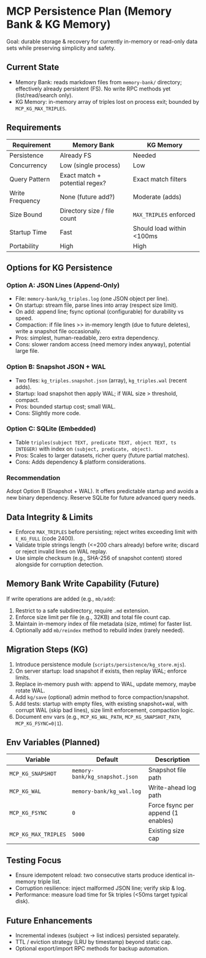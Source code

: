 # MCP Persistence Plan (Memory Bank & KG Memory)

Goal: durable storage & recovery for currently in-memory or read-only data sets
while preserving simplicity and safety.

## Current State

- Memory Bank: reads markdown files from `memory-bank/` directory; effectively
  already persistent (FS). No write RPC methods yet (list/read/search only).
- KG Memory: in-memory array of triples lost on process exit; bounded by
  `MCP_KG_MAX_TRIPLES`.

## Requirements

| Requirement     | Memory Bank                    | KG Memory                 |
| --------------- | ------------------------------ | ------------------------- |
| Persistence     | Already FS                     | Needed                    |
| Concurrency     | Low (single process)           | Low                       |
| Query Pattern   | Exact match + potential regex? | Exact match filters       |
| Write Frequency | None (future add?)             | Moderate (adds)           |
| Size Bound      | Directory size / file count    | `MAX_TRIPLES` enforced    |
| Startup Time    | Fast                           | Should load within <100ms |
| Portability     | High                           | High                      |

## Options for KG Persistence

### Option A: JSON Lines (Append-Only)

- File: `memory-bank/kg_triples.log` (one JSON object per line).
- On startup: stream file, parse lines into array (respect size limit).
- On add: append line; fsync optional (configurable) for durability vs speed.
- Compaction: if file lines >> in-memory length (due to future deletes), write
  a snapshot file occasionally.
- Pros: simplest, human-readable, zero extra dependency.
- Cons: slower random access (need memory index anyway), potential large file.

### Option B: Snapshot JSON + WAL

- Two files: `kg_triples.snapshot.json` (array), `kg_triples.wal` (recent adds).
- Startup: load snapshot then apply WAL; if WAL size > threshold, compact.
- Pros: bounded startup cost; small WAL.
- Cons: Slightly more code.

### Option C: SQLite (Embedded)

- Table `triples(subject TEXT, predicate TEXT, object TEXT, ts INTEGER)` with
  index on `(subject, predicate, object)`.
- Pros: Scales to larger datasets, richer query (future partial matches).
- Cons: Adds dependency & platform considerations.

### Recommendation

Adopt Option B (Snapshot + WAL). It offers predictable startup and avoids a new
binary dependency. Reserve SQLite for future advanced query needs.

## Data Integrity & Limits

- Enforce `MAX_TRIPLES` before persisting; reject writes exceeding limit with
  `E_KG_FULL` (code 2400).
- Validate triple strings length (<=200 chars already) before write; discard or
  reject invalid lines on WAL replay.
- Use simple checksum (e.g., SHA-256 of snapshot content) stored alongside for
  corruption detection.

## Memory Bank Write Capability (Future)

If write operations are added (e.g., `mb/add`):

1. Restrict to a safe subdirectory, require `.md` extension.
2. Enforce size limit per file (e.g., 32KB) and total file count cap.
3. Maintain in-memory index of file metadata (size, mtime) for faster list.
4. Optionally add `mb/reindex` method to rebuild index (rarely needed).

## Migration Steps (KG)

1. Introduce persistence module (`scripts/persistence/kg_store.mjs`).
2. On server startup: load snapshot if exists, then replay WAL; enforce limits.
3. Replace in-memory push with: append to WAL, update memory, maybe rotate WAL.
4. Add `kg/save` (optional) admin method to force compaction/snapshot.
5. Add tests: startup with empty files, with existing snapshot+wal, with corrupt
   WAL (skip bad lines), size limit enforcement, compaction logic.
6. Document env vars (e.g., `MCP_KG_WAL_PATH`, `MCP_KG_SNAPSHOT_PATH`,
   `MCP_KG_FSYNC=0|1`).

## Env Variables (Planned)

| Variable             | Default                        | Description                        |
| -------------------- | ------------------------------ | ---------------------------------- |
| `MCP_KG_SNAPSHOT`    | `memory-bank/kg_snapshot.json` | Snapshot file path                 |
| `MCP_KG_WAL`         | `memory-bank/kg_wal.log`       | Write-ahead log path               |
| `MCP_KG_FSYNC`       | `0`                            | Force fsync per append (1 enables) |
| `MCP_KG_MAX_TRIPLES` | `5000`                         | Existing size cap                  |

## Testing Focus

- Ensure idempotent reload: two consecutive starts produce identical in-memory
  triple list.
- Corruption resilience: inject malformed JSON line; verify skip & log.
- Performance: measure load time for 5k triples (<50ms target typical disk).

## Future Enhancements

- Incremental indexes (subject → list indices) persisted separately.
- TTL / eviction strategy (LRU by timestamp) beyond static cap.
- Optional export/import RPC methods for backup automation.
